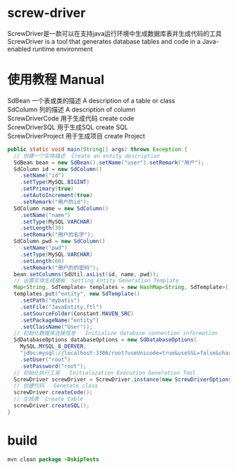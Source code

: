 # screw-driver
ScrewDriver是一款可以在支持java运行环境中生成数据库表并生成代码的工具  
ScrewDriver is a tool that generates database tables and code in a Java-enabled runtime environment  
# 使用教程 	Manual
SdBean 一个表或类的描述  A description of a table or class  
SdColumn 列的描述  A description of column  
ScrewDriverCode 用于生成代码 create code  
ScrewDriverSQL 用于生成SQL create SQL  
ScrewDriverProject 用于生成项目 create Project

```java
public static void main(String[] args) throws Exception {
  // 创建一个实体描述  Create an entity description
  SdBean bean = new SdBean().setName("user").setRemark("用户");
  SdColumn id = new SdColumn()
    .setName("id")
    .setType(MySQL.BIGINT)
    .setPrimary(true)
    .setAutoIncrement(true)
    .setRemark("用户的id");
  SdColumn name = new SdColumn()
    .setName("name")
    .setType(MySQL.VARCHAR)
    .setLength(30)
    .setRemark("用户的名字");
  SdColumn pwd = new SdColumn()
    .setName("pwd")
    .setType(MySQL.VARCHAR)
    .setLength(60)
    .setRemark("用户的的密码");
  bean.setColumns(SdUtil.asList(id, name, pwd));
  // 设置实体生成模板  Setting Entity Generation Template
  Map<String, SdTemplate> templates = new HashMap<String, SdTemplate>();
  templates.put("entity", new SdTemplate()
    .setPath("mybatis")
    .setFile("JavaEntity.ftl")
    .setSourceFolder(Constant.MAVEN_SRC)
    .setPackageName("entity")
    .setClassName("User"));
  // 初始化数据库连接信息   Initialize database connection information
  SdDatabaseOptions databaseOptions = new SdDatabaseOptions(
    MySQL.MYSQL_8_DERVER,
    "jdbc:mysql://localhost:3306/root?useUnicode=true&useSSL=false&characterEncoding=UTF-8&serverTimezone=UTC")
    .setUser("root")
    .setPassword("root");
  // 初始化执行工具   Initialization Execution Generation Tool
  ScrewDriver screwDriver = ScrewDriver.instance(new ScrewDriverOptions(bean, templates, databaseOptions));
  // 创建代码   Generate class
  screwDriver.createCode();
  // 生成表  Create table
  screwDriver.createSQL();
}
``` 

# build
```java
mvn clean package -DskipTests
```

